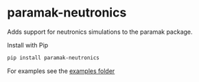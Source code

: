 # paramak-neutronics

Adds support for neutronics simulations to the paramak package.

Install with Pip

```bash
pip install paramak-neutronics
```

For examples see the [examples folder](https://github.com/fusion-energy/paramak-neutronics/tree/main/examples)
